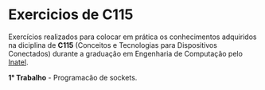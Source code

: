 # Exercicios de C115
Exercícios realizados para colocar em prática os conhecimentos adquiridos na diciplina de **C115** (Conceitos e Tecnologias para Dispositivos Conectados) durante a graduação em Engenharia de Computação pelo [Inatel](https://inatel.br/home/).

**1° Trabalho** - Programacão de sockets.
